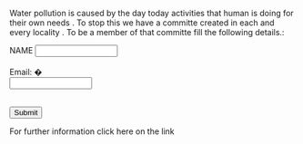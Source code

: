 <Html>  
<head>   
<title>  
Article 
</title>  
</head>  
<body>
<p> Water pollution is caused by the day today activities that human is doing for their own needs . To stop this we have a committe created in each and every locality . To be a member of that committe fill the following details.:</p>
<form>  
  
<label> NAME </label> 
<input type="text" name="name" size="15"/> <br> <br>
<label> Email: </label> �   
<input type="text" name="email" size="15"/> <br> <br>  

<input type="button" value="Submit"/>  
</form>  
<p>For further information click here on the link </p>
<a href ="hhtps//:wikipedia.com" click here 
  </a>
</body>  
</html>  
